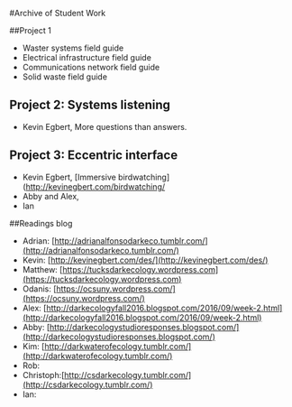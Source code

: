 #Archive of Student Work 

##Project 1

* Waster systems field guide
* Electrical infrastructure field guide
* Communications network field guide
* Solid waste field guide

## Project 2: Systems listening

* Kevin Egbert, More questions than answers.

## Project 3: Eccentric interface

* Kevin Egbert, [Immersive birdwatching](http://kevinegbert.com/birdwatching/
* Abby and Alex, 
* Ian


##Readings blog

* Adrian: [http://adrianalfonsodarkeco.tumblr.com/](http://adrianalfonsodarkeco.tumblr.com/)
* Kevin: [http://kevinegbert.com/des/](http://kevinegbert.com/des/)
* Matthew: [https://tucksdarkecology.wordpress.com](https://tucksdarkecology.wordpress.com)
* Odanis: [https://ocsuny.wordpress.com/](https://ocsuny.wordpress.com/) 
* Alex: [http://darkecologyfall2016.blogspot.com/2016/09/week-2.html](http://darkecologyfall2016.blogspot.com/2016/09/week-2.html)
* Abby: [http://darkecologystudioresponses.blogspot.com/](http://darkecologystudioresponses.blogspot.com/)
* Kim: [http://darkwaterofecology.tumblr.com/](http://darkwaterofecology.tumblr.com/)
* Rob:
* Christoph:[http://csdarkecology.tumblr.com/](http://csdarkecology.tumblr.com/)
* Ian:
